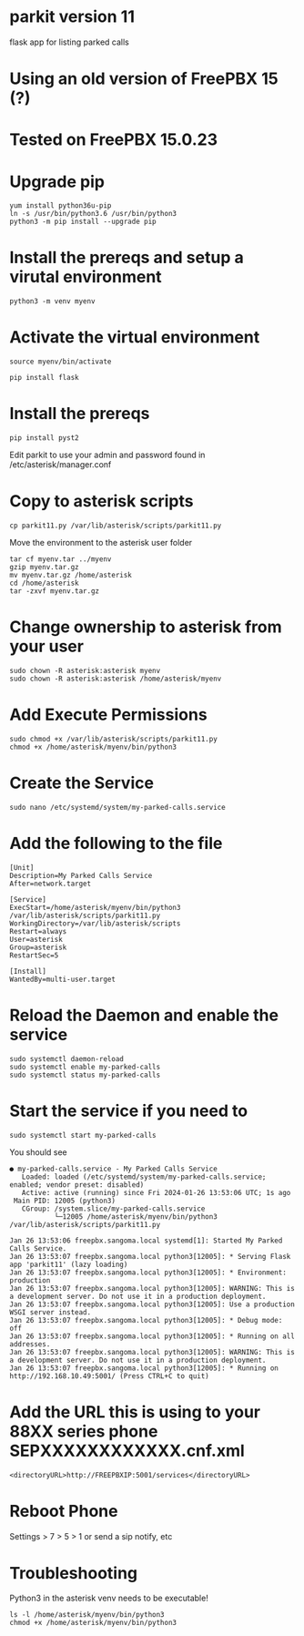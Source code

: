 # parkit version 11
flask app for listing parked calls

# Using an old version of FreePBX 15 (?) 
# Tested on FreePBX 15.0.23
# Upgrade pip 
```
yum install python36u-pip
ln -s /usr/bin/python3.6 /usr/bin/python3
python3 -m pip install --upgrade pip
```

# Install the prereqs and setup a virutal environment
```
python3 -m venv myenv
```
# Activate the virtual environment
```
source myenv/bin/activate
```
```
pip install flask
```
# Install the prereqs
```
pip install pyst2
```
Edit parkit to use your admin and password found in /etc/asterisk/manager.conf

# Copy to asterisk scripts 
```
cp parkit11.py /var/lib/asterisk/scripts/parkit11.py
```
Move the environment to the asterisk user folder
```
tar cf myenv.tar ../myenv
gzip myenv.tar.gz
mv myenv.tar.gz /home/asterisk
cd /home/asterisk
tar -zxvf myenv.tar.gz
```
# Change ownership to asterisk from your user
```
sudo chown -R asterisk:asterisk myenv
sudo chown -R asterisk:asterisk /home/asterisk/myenv

```
# Add Execute Permissions
```
sudo chmod +x /var/lib/asterisk/scripts/parkit11.py
chmod +x /home/asterisk/myenv/bin/python3
```
# Create the Service
```
sudo nano /etc/systemd/system/my-parked-calls.service
```
# Add the following to the file
```
[Unit]
Description=My Parked Calls Service
After=network.target

[Service]
ExecStart=/home/asterisk/myenv/bin/python3 /var/lib/asterisk/scripts/parkit11.py
WorkingDirectory=/var/lib/asterisk/scripts
Restart=always
User=asterisk
Group=asterisk
RestartSec=5

[Install]
WantedBy=multi-user.target
```
# Reload the Daemon and enable the service
```
sudo systemctl daemon-reload
sudo systemctl enable my-parked-calls
sudo systemctl status my-parked-calls

```
# Start the service if you need to
```
sudo systemctl start my-parked-calls
```
You should see
```
● my-parked-calls.service - My Parked Calls Service
   Loaded: loaded (/etc/systemd/system/my-parked-calls.service; enabled; vendor preset: disabled)
   Active: active (running) since Fri 2024-01-26 13:53:06 UTC; 1s ago
 Main PID: 12005 (python3)
   CGroup: /system.slice/my-parked-calls.service
           └─12005 /home/asterisk/myenv/bin/python3 /var/lib/asterisk/scripts/parkit11.py

Jan 26 13:53:06 freepbx.sangoma.local systemd[1]: Started My Parked Calls Service.
Jan 26 13:53:07 freepbx.sangoma.local python3[12005]: * Serving Flask app 'parkit11' (lazy loading)
Jan 26 13:53:07 freepbx.sangoma.local python3[12005]: * Environment: production
Jan 26 13:53:07 freepbx.sangoma.local python3[12005]: WARNING: This is a development server. Do not use it in a production deployment.
Jan 26 13:53:07 freepbx.sangoma.local python3[12005]: Use a production WSGI server instead.
Jan 26 13:53:07 freepbx.sangoma.local python3[12005]: * Debug mode: off
Jan 26 13:53:07 freepbx.sangoma.local python3[12005]: * Running on all addresses.
Jan 26 13:53:07 freepbx.sangoma.local python3[12005]: WARNING: This is a development server. Do not use it in a production deployment.
Jan 26 13:53:07 freepbx.sangoma.local python3[12005]: * Running on http://192.168.10.49:5001/ (Press CTRL+C to quit)

```


# Add the URL this is using to your 88XX series phone SEPXXXXXXXXXXXX.cnf.xml
```
<directoryURL>http://FREEPBXIP:5001/services</directoryURL>
```
# Reboot Phone
Settings > 7 > 5 > 1
or send a sip notify, etc

# Troubleshooting
Python3 in the asterisk venv needs to be executable!
```
ls -l /home/asterisk/myenv/bin/python3
chmod +x /home/asterisk/myenv/bin/python3
```
